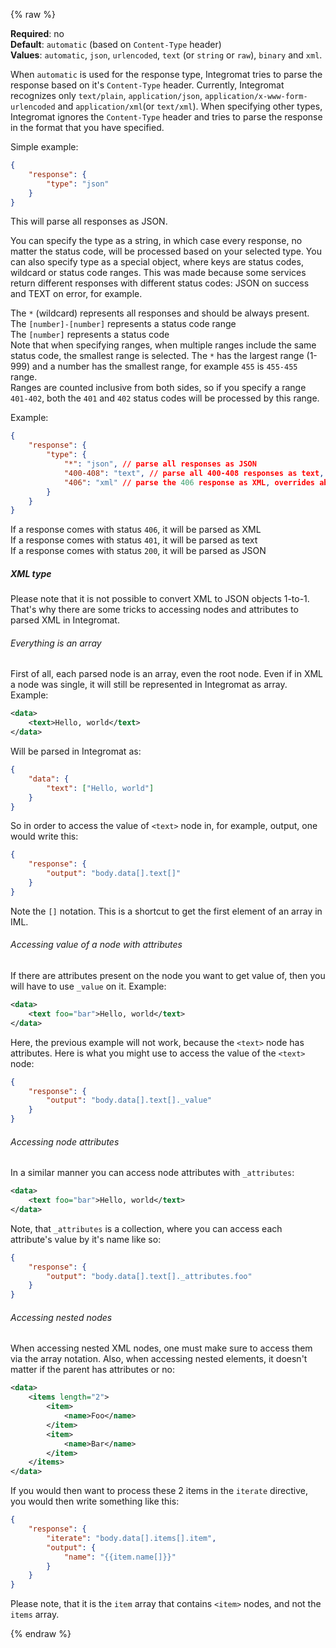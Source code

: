 {% raw %}

**Required**: no  
**Default**: `automatic` (based on `Content-Type` header)  
**Values**: `automatic`, `json`, `urlencoded`, `text` (or `string` or `raw`), `binary` and `xml`.

When `automatic` is used for the response type, Integromat tries to parse the response based on it's `Content-Type` header. Currently, Integromat recognizes only `text/plain`, `application/json`, `application/x-www-form-urlencoded` and `application/xml`(or `text/xml`). When specifying other types, Integromat ignores the `Content-Type` header and tries to parse the response in the format that you have specified.

Simple example:
```json
{
    "response": {
        "type": "json"
    }
}
```
This will parse all responses as JSON.

You can specify the type as a string, in which case every response, no matter the status code, will be processed based on your selected type. You can also specify type as a special object, where keys are status codes, wildcard or status code ranges. This was made because some services return different responses with different status codes: JSON on success and TEXT on error, for example.

The `*` (wildcard) represents all responses and should be always present.  
The `[number]-[number]` represents a status code range  
The `[number]` represents a status code  
Note that when specifying ranges, when multiple ranges include the same status code, the smallest range is selected. The `*` has the largest range (1-999) and a number has the smallest range, for example `455` is `455-455` range.  
Ranges are counted inclusive from both sides, so if you specify a range `401-402`, both the `401` and `402` status codes will be processed by this range.

Example:
```json
{
    "response": {
        "type": {
            "*": "json", // parse all responses as JSON
            "400-408": "text", // parse all 400-408 responses as text, overrides "*",
            "406": "xml" // parse the 406 response as XML, overrides above definitions
        }
    }
}
```
If a response comes with status `406`, it will be parsed as XML  
If a response comes with status `401`, it will be parsed as text  
If a response comes with status `200`, it will be parsed as JSON

##### XML type
Please note that it is not possible to convert XML to JSON objects 1-to-1. That's why there are some tricks to accessing nodes and attributes to parsed XML in Integromat.

###### Everything is an array

First of all, each parsed node is an array, even the root node. Even if in XML a node was single, it will still be represented in Integromat as array. Example:
```xml
<data>
    <text>Hello, world</text>
</data>
```
Will be parsed in Integromat as:
```json
{
    "data": {
        "text": ["Hello, world"]
    }
}
```
So in order to access the value of `<text>` node in, for example, output, one would write this:
```json
{
    "response": {
        "output": "body.data[].text[]"
    }
}
```
Note the `[]` notation. This is a shortcut to get the first element of an array in IML.

###### Accessing value of a node with attributes

If there are attributes present on the node you want to get value of, then you will have to use `_value` on it. Example:
```xml
<data>
    <text foo="bar">Hello, world</text>
</data>
```
Here, the previous example will not work, because the `<text>` node has attributes.
Here is what you might use to access the value of the `<text>` node:
```json
{
    "response": {
        "output": "body.data[].text[]._value"
    }
}
```

###### Accessing node attributes

In a similar manner you can access node attributes with `_attributes`:
```xml
<data>
    <text foo="bar">Hello, world</text>
</data>
```
Note, that `_attributes` is a collection, where you can access each attribute's value by it's name like so:
```json
{
    "response": {
        "output": "body.data[].text[]._attributes.foo"
    }
}
```

###### Accessing nested nodes

When accessing nested XML nodes, one must make sure to access them via the array notation. Also, when accessing nested elements, it doesn't matter if the parent has attributes or no:
```xml
<data>
    <items length="2">
        <item>
            <name>Foo</name>
        </item>
        <item>
            <name>Bar</name>
        </item>
    </items>
</data>
```
If you would then want to process these 2 items in the `iterate` directive, you would then write something like this:
```json
{
    "response": {
        "iterate": "body.data[].items[].item",
        "output": {
            "name": "{{item.name[]}}"
        }
    }
}
```
Please note, that it is the `item` array that contains `<item>` nodes, and not the `items` array.

{% endraw %}